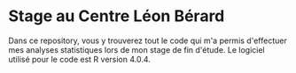 # Stage au Centre Léon Bérard

Dans ce repository, vous y trouverez tout le code qui m'a permis d'effectuer mes analyses statistiques lors de mon stage de fin d'étude.
Le logiciel utilisé pour le code est R version 4.0.4.

